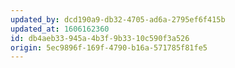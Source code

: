 ```yaml
---
updated_by: dcd190a9-db32-4705-ad6a-2795ef6f415b
updated_at: 1606162360
id: db4aeb33-945a-4b3f-9b33-10c590f3a526
origin: 5ec9896f-169f-4790-b16a-571785f81fe5
---
```

